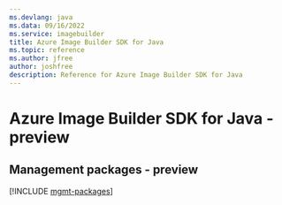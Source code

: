 ```yaml
---
ms.devlang: java
ms.data: 09/16/2022
ms.service: imagebuilder
title: Azure Image Builder SDK for Java
ms.topic: reference
ms.author: jfree
author: joshfree
description: Reference for Azure Image Builder SDK for Java
---
```

# Azure Image Builder SDK for Java - preview

## Management packages - preview
[!INCLUDE [mgmt-packages](image-builder-mgmt-index.md)]